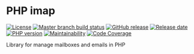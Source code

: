 # PHP imap

[![License](https://img.shields.io/github/license/ArmorLab/imap)](LICENSE)
[![Master branch build status](https://img.shields.io/travis/ArmorLab/imap/master)](https://travis-ci.org/ArmorLab/imap)
[![GitHub release](https://img.shields.io/github/v/release/ArmorLab/imap)](https://packagist.org/packages/armorlab/imap)
[![Release date](https://img.shields.io/github/release-date/ArmorLab/imap)](https://github.com/ArmorLab/imap/releases)
[![PHP version](https://img.shields.io/travis/php-v/ArmorLab/imap?color=blueviolet)](https://travis-ci.org/ArmorLab/imap)
[![Maintainability](https://img.shields.io/codeclimate/maintainability-percentage/ArmorLab/imap)](https://codeclimate.com/github/ArmorLab/imap)
[![Code Coverage](https://img.shields.io/codecov/c/github/ArmorLab/imap)](https://codecov.io/gh/ArmorLab/imap)

Library for manage mailboxes and emails in PHP

